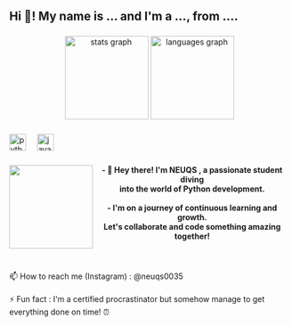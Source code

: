 <h2 align="left">Hi 👋! My name is ... and I'm a ..., from ....</h2>

###

<div align="center">
  <img src="https://github-readme-stats.vercel.app/api?username=neuqs90&hide_title=false&hide_rank=false&show_icons=true&include_all_commits=true&count_private=true&disable_animations=false&theme=dracula&locale=en&hide_border=false" height="150" alt="stats graph"  />
  <img src="https://github-readme-stats.vercel.app/api/top-langs?username=neuqs90&locale=en&hide_title=false&layout=compact&card_width=320&langs_count=5&theme=dracula&hide_border=false" height="150" alt="languages graph"  />
</div>

###

<div align="left">
  <img src="https://cdn.jsdelivr.net/gh/devicons/devicon/icons/python/python-original.svg" height="30" alt="python logo"  />
  <img width="12" />
  <img src="https://cdn.jsdelivr.net/gh/devicons/devicon/icons/java/java-original.svg" height="30" alt="java logo"  />
</div>

###

<img align="left" height="150" src="https://media.giphy.com/media/dISk854tQqGKHFm88e/giphy.gif?cid=790b7611ov5ulffzdy3u789ec3aqxf7fegn2mg74p4z30ri0&ep=v1_gifs_search&rid=giphy.gif&ct=g"  />

###

<h4 align="center">- 👋 Hey there! I'm NEUQS ,  a passionate student diving <br>into the world of Python development. <br><br>- I'm on a journey of continuous learning and growth. <br>Let's collaborate and code something amazing together!</h4>

###

<br clear="both">

<p align="left">📫 How to reach me (Instagram) : @neuqs0035 <br><br>⚡ Fun fact : I'm a certified procrastinator but somehow manage to get everything done on time! ⏰</p>

###
